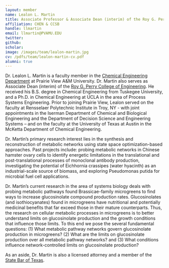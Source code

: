 ```yaml
---
layout: member
name: Lealon L. Martin
title: Associate Professor & Associate Dean (interim) of the Roy G. Perry College of Engineering
affiliation: CHEN & CCSB
handle: llmartin
email: llmartin@PVAMU.EDU
twitter:
github: 
scholar: 
image: /images/team/lealon-martin.jpg
cv: /pdfs/team/lealon-martin-cv.pdf
alumni: true
---
```



Dr. Lealon L. Martin is a faculty member in the [Chemical Engineering Department](https://www.pvamu.edu/cheg/cheg-faculty-martin/) at Prairie View A&M University. Dr. Martin also serves as Associate Dean (interim) of the [Roy G. Perry College of Engineering](https://www.pvamu.edu/engineering/).   He received his B.S. degree in Chemical Engineering from Tuskegee University, and a Ph.D. in Chemical Engineering at UCLA in the area of Process Systems Engineering. Prior to joining Prairie View, Lealon served on the faculty at Rensselaer Polytechnic Institute in Troy, NY - with joint appointments in the Iserman Department of Chemical and Biological Engineering and the Department of Decision Science and Engineering Systems – and on the faculty at the University of Texas at Austin in the McKetta Department of Chemical Engineering. 

Dr. Martin’s primary research interest lies in the synthesis and reconstruction of metabolic networks using state space optimization-based approaches. Past projects include: probing metabolic networks in Chinese hamster ovary cells to identify energetic limitations in the translational and post-translational processes of monoclonal antibody production, investigating the potential of Eichhornia crassipes (water hyacinth) as an industrial-scale source of biomass, and exploring Pseudomonas putida for microbial fuel cell applications. 

Dr. Martin’s current research in the area of systems biology deals with probing metabolic pathways found Brassicae-family microgreens to find ways to increase glucosinolate compound production rates. Glucosinolates (and isothiocyanates) found in microgreens have nutritional and potentially medicinal benefits that far exceed those in their mature counterparts. Thus, the research on cellular metabolic processes in microgreens is to better understand limits on glucosinolate production and the growth conditions that influence those limits. To this end we pose the several fundamental questions: (1) What metabolic pathway networks govern glucosinolate production in microgreens? (2) What are the limits on glucosinolate production over all metabolic pathway networks?  and (3) What conditions influence network-controlled limits on glucosinolate production?

As an aside, Dr. Martin is also a licensed attorney and a member of the [State Bar of Texas](https://www.texasbar.com). 


